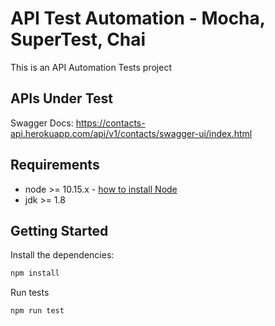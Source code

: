 API Test Automation - Mocha, SuperTest, Chai
=================

This is an API Automation Tests project   

APIs Under Test
---------------
Swagger Docs: https://contacts-api.herokuapp.com/api/v1/contacts/swagger-ui/index.html


Requirements
---------------

- node >= 10.15.x - [how to install Node](https://nodejs.org/en/download/)
- jdk >= 1.8

Getting Started
---------------

Install the dependencies:

```bash
npm install
```

Run tests 

```bash
npm run test
```
